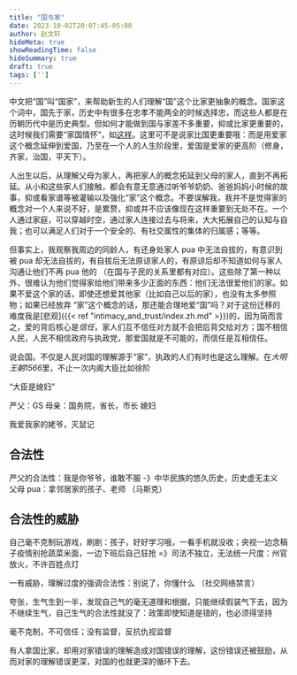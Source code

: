 ```yaml
---
title: "国与家"
date: 2023-10-02T20:07:45-05:00
author: 赵文轩
hideMeta: true
showReadingTime: false
hideSummary: true
draft: true
tags: ['']
---
```


中文把“国”叫“国家”，来帮助新生的人们理解“国”这个比家更抽象的概念。国家这个词中，国先于家，历史中有很多在忠孝不能两全的时候选择忠，而这些人都是在历朝历代中是历史典型。但如何才能做到国与家差不多重要，抑或比家更重要的，这时候我们需要“家国情怀”，如[这样](http://www.xinhuanet.com/politics/2021-04/26/c_1127375798.htm)。这里可不是说家比国更重要哦：而是用爱家这个概念延伸到爱国，乃至在一个人的人生阶段里，爱国是爱家的更高阶（修身，齐家，治国，平天下）。

人出生以后，从理解父母为家人，再把家人的概念拓延到父母的家人，直到不再拓延。从小和这些家人们接触，都会有意无意通过听爷爷奶奶、爸爸妈妈小时候的故事，抑或看家谱等被灌输以及强化“家”这个概念。不要误解我，我并不是觉得家的概念对一个人来说不好，是累赘，抑或并不应该像现在这样重要到无处不在。一个人通过家庭，可以穿越时空，通过家人连接过去与将来，大大拓展自己的认知与自我；也可以满足人们对于一个安全的、有社交属性的集体的归属感；等等。

但事实上，我观察我周边的同龄人，有还身处家人 pua 中无法自拔的，有意识到被 pua 却无法自拔的，有自拔后无法原谅家人的，有原谅后却不知道如何与家人沟通让他们不再 pua 他的 （在国与子民的关系里都有对应）。这些除了第一种以外，很难认为他们觉得家给他们带来多少正面的东西：他们无法很爱他们的家。如果不爱这个家的话，即使还想爱其他家（比如自己以后的家），也没有太多参照物；如果已经放弃 “家”这个概念的话，那还能合理地爱“国”吗？对于这份迁移的难度我是[悲观]({{< ref "intimacy_and_trust/index.zh.md" >}})的，因为简而言之，爱的背后核心是*信任*，家人们互不信任对方就不会把后背交给对方；国不相信人民，人民不相信政府与执政党，那爱国就是不可能的，而信任是互相信任。

说会国。不仅是人民对国的理解源于“家”，执政的人们有时也是这么理解。在*大明王朝1566*里，不止一次内阁大臣比如徐阶

“大臣是媳妇”

严父：GS
母亲：国务院，省长，市长
媳妇

我爱我家的姥爷，灭鼠记

## 合法性
严父的合法性：我是你爷爷，谁敢不服 -》中华民族的悠久历史，历史虚无主义
父母 pua：拿邻居家的孩子、老师 （马斯克）


## 合法性的威胁
自己毫不克制玩游戏，刷剧：孩子，好好学习哦，一看手机就没收；央视一边念稿子疫情别抢蔬菜米面，一边下班后自己狂抢 =》司法不独立，无法统一尺度：州官放火，不许百姓点灯

一有威胁，理解过度的强调合法性：别说了，你懂什么 （社交网络禁言）

夸张，生气生到一半，发现自己气的毫无道理和根据，只能继续假装气下去，因为不继续生气，自己生气的合法性就没了：政策即使知道是错的，也必须得坚持

毫不克制，不可信任；没有监督，反抗仇视监督

有人拿国比家，却用对家错误的理解造成对国错误的理解，这份错误还被鼓励，从而对家的理解错误更深，对国的也就更深的循环下去。